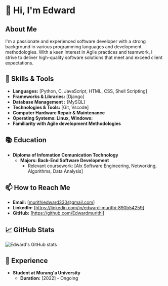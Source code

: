 # 👋 Hi, I'm Edward

## About Me
I'm a passionate and experienced software developer with a strong background in various programming languages and development methodologies. With a keen interest in Agile practices and teamwork, I strive to deliver high-quality software solutions that meet and exceed client expectations.

## 🔧 Skills & Tools
- **Languages:** [Python, C, JavaScript, HTML, CSS, Shell Scripting]
- **Frameworks & Libraries:** [Django]
- **Database Management :** [MySQL]
- **Technologies & Tools:** [Git, Vscode]
- **Computer Hardware Repair & Maintenance**
- **Operating Systems: Linux, Windows:**
- **Familiarity with Agile development Methodologies**

## 📚 Education

- **Diploma of Infomation Comunication Technology**
  - **Majors: Back-End Software Development**
    - Relevant coursework: [Alx Software Engineering, Networking, Algorithms, Data Analysis]

## 📫 How to Reach Me

- **Email:** [murithiedward330@gmail.com]
- **LinkedIn:** [https://linkedin.com/in/edward-murithi-890b54259]
- **GitHub:** [https://github.com/Edwardmurithi]

## 📈 GitHub Stats

![Edward's GitHub stats](https://github-readme-stats.vercel.app/api?username=your-github-username&show_icons=true&theme=radical)

## 🚀 Experience

- **Student at Murang'a University**
  - **Duration:** [2022] - Ongoing
